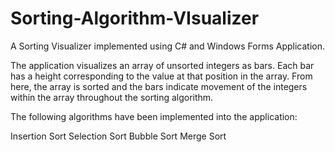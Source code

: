 # Sorting-Algorithm-VIsualizer

A Sorting Visualizer implemented using C# and Windows Forms Application.

The application visualizes an array of unsorted integers as bars. Each bar has a height corresponding to the value at that position in the array. From here, the array is sorted and the bars indicate movement of the integers within the array throughout the sorting algorithm.

The following algorithms have been implemented into the application:

Insertion Sort
Selection Sort
Bubble Sort
Merge Sort
